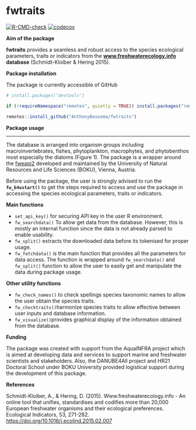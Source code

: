 
<!-- README.md is generated from README.Rmd. Please edit that file -->

# fwtraits

<!-- badges: start -->

[![R-CMD-check](https://github.com/AnthonyBasooma/fwtraits/actions/workflows/R-CMD-check.yaml/badge.svg)](https://github.com/AnthonyBasooma/fwtraits/actions/workflows/R-CMD-check.yaml)
[![codecov](https://codecov.io/gh/AnthonyBasooma/fwtraits/graph/badge.svg?token=07OUlLSQus)](https://codecov.io/gh/AnthonyBasooma/fwtraits)

<!-- badges: end -->

**Aim of the package**

**fwtraits** provides a seamless and robust access to the species
ecological parameters, traits or indicators from the
**www.freshwaterecology.info database** (Schmidt-Kloiber & Hering 2015).

**Package installation**

The package is currently accessible of GitHub

``` r
# install.packages("devtools")

if (!requireNamespace("remotes", quietly = TRUE)) install.packages("remotes")

remotes::install_github("AnthonyBasooma/fwtraits")
```

**Package usage**

------------------------------------------------------------------------

The database is arranged into organism groups including
macroinvertebrates, fishes, phytoplankton, macrophytes, and phytobenthos
most especially the diatoms (Figure 1). The package is a wrapper around
the [fweapi2](https://www.freshwaterecology.info/fweapi2docu.php)
developed and maintained by the University of Natural Resources and Life
Sciences (BOKU), Vienna, Austria.

Before using the package, the user is strongly advised to run the
**`fw_b4ustart()`** to get the steps required to access and use the
package in accessing the species ecological parameters, traits or
indicators.

<!-- ![**Figure 1. Accessing the species traits or ecological parameters from the Freshwaterecology.info database (FW DB).**](man/figures/fwatraitsworkflow.png) -->

**Main functions**

- `set_api_key()` for securing API key in the user R environment.
- `fw_searchdata()` To allow get data from the database. However, this
  is mostly an internal function since the data is not already parsed to
  enable usability.
- `fw_split()` extracts the downloaded data before its tokenised for
  proper usage.
- `fw_fetchdata()` is the main function that provides all the parameters
  for data access. The function is wrapped around `fw_searchdata()` and
  `fw_split()` function to allow the user to easily get and manipulate
  the data during package usage.

**Other utility functions**

- `fw_check_names()` to check spellings species taxonomic names to allow
  the user obtain the species traits.
- `fw_checktraits()`harmonize species traits to allow effective between
  user inputs and database information.
- `fw_visualize()`provides graphical display of the information obtained
  from the database.

**Funding**

The package was created with support from the AquaINFRA project which is
aimed at developing data and services to support marine and freshwater
scientists and stakeholders. Also, the DANUBE4All project and HR21
Doctoral School under BOKU University provided logistical support during
the development of this package.

**References**

Schmidt-Kloiber, A., & Hering, D. (2015). Www.freshwaterecology.info -
An online tool that unifies, standardises and codifies more than 20,000
European freshwater organisms and their ecological preferences.
Ecological Indicators, 53, 271-282.
<https://doi.org/10.1016/j.ecolind.2015.02.007>
